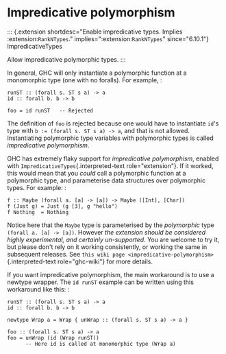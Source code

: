 Impredicative polymorphism
==========================

::: {.extension shortdesc="Enable impredicative types.
Implies :extension:`RankNTypes`." implies=":extension:`RankNTypes`" since="6.10.1"}
ImpredicativeTypes

Allow impredicative polymorphic types.
:::

In general, GHC will only instantiate a polymorphic function at a
monomorphic type (one with no foralls). For example, :

    runST :: (forall s. ST s a) -> a
    id :: forall b. b -> b

    foo = id runST   -- Rejected

The definition of `foo` is rejected because one would have to
instantiate `id`\'s type with `b := (forall s. ST s a) -> a`, and that
is not allowed. Instantiating polymorphic type variables with
polymorphic types is called *impredicative polymorphism*.

GHC has extremely flaky support for *impredicative polymorphism*,
enabled with `ImpredicativeTypes`{.interpreted-text role="extension"}.
If it worked, this would mean that you *could* call a polymorphic
function at a polymorphic type, and parameterise data structures over
polymorphic types. For example: :

    f :: Maybe (forall a. [a] -> [a]) -> Maybe ([Int], [Char])
    f (Just g) = Just (g [3], g "hello")
    f Nothing  = Nothing

Notice here that the `Maybe` type is parameterised by the *polymorphic*
type `(forall a. [a] -> [a])`. However *the extension should be
considered highly experimental, and certainly un-supported*. You are
welcome to try it, but please don\'t rely on it working consistently, or
working the same in subsequent releases. See
`this wiki page <impredicative-polymorphism>`{.interpreted-text
role="ghc-wiki"} for more details.

If you want impredicative polymorphism, the main workaround is to use a
newtype wrapper. The `id runST` example can be written using this
workaround like this: :

    runST :: (forall s. ST s a) -> a
    id :: forall b. b -> b

    newtype Wrap a = Wrap { unWrap :: (forall s. ST s a) -> a }

    foo :: (forall s. ST s a) -> a
    foo = unWrap (id (Wrap runST))
          -- Here id is called at monomorphic type (Wrap a)
